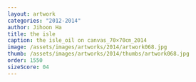 ```yaml
---
layout: artwork
categories: "2012-2014"
author: Jihoon Ha
title: the isle
caption: the isle_oil on canvas_70×70㎝_2014
image: /assets/images/artworks/2014/artwork068.jpg
thumb: /assets/images/artworks/2014/thumbs/artwork068.jpg
order: 1550
sizeScore: 04
---
```

